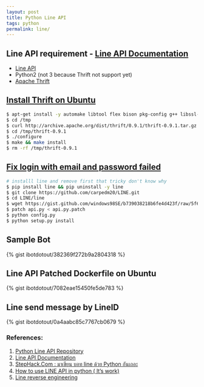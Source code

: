 ```yaml
---
layout: post
title: Python Line API
tags: python
permalink: line/
---
```


## Line API requirement - [Line API Documentation](http://carpedm20.github.io/line/)

* [Line API](https://github.com/carpedm20/LINE)
* Python2 (not 3 because Thrift not support yet)
* [Apache Thrift](https://thrift.apache.org)


## [Install Thrift on Ubuntu](http://www.saltycrane.com/blog/2011/06/install-thrift-ubuntu-1010-maverick)

```sh
$ apt-get install -y automake libtool flex bison pkg-config g++ libssl-dev make libqt4-dev git debhelper cmake
$ cd /tmp
$ curl http://archive.apache.org/dist/thrift/0.9.1/thrift-0.9.1.tar.gz | tar zx
$ cd /tmp/thrift-0.9.1
$ ./configure
$ make && make install
$ rm -rf /tmp/thrift-0.9.1
```

## [Fix login with email and password failed](https://www.youtube.com/watch?v=vaB1ZzV7UxY)

```sh
# installl line and remove first that tricky don't know why
$ pip install line && pip uninstall -y line
$ git clone https://github.com/carpedm20/LINE.git
$ cd LINE/line
$ wget https://gist.github.com/windows98SE/b739038218b6fe4d423f/raw/5f68cf3d9a2a88576b739810a6bd6fcaa0c5e940/api.py.patch
$ patch api.py < api.py.patch
$ python config.py
$ python setup.py install
```

## Sample Bot

{% gist ibotdotout/382369f272b9a2804318 %}

## Line API Patched Dockerfile on Ubuntu

{% gist ibotdotout/7082eae15450fe5de783 %}

## Line send message by LineID

{% gist ibotdotout/0a4aabc85c7767cb0679 %}


### References:
1. [Python Line API Repository](https://github.com/carpedm20/LINE)
2. [Line API Documentation](http://carpedm20.github.io/line/)
3. [StepHack.Com : มาเขียน บอท line ด้วย Python กันเถอะ](https://www.youtube.com/playlist?list=PLv55tReH1ENzu9z5oaU46VNtU0G9wESTH)
4. [How to use LINE API in python ( lt’s work)](http://dev-program.com/how-to-use-line-api-in-python-lts-work/)
5. [Line reverse engineering](http://carpedm20.blogspot.kr/2013/09/line-reverse-engineering.html)
